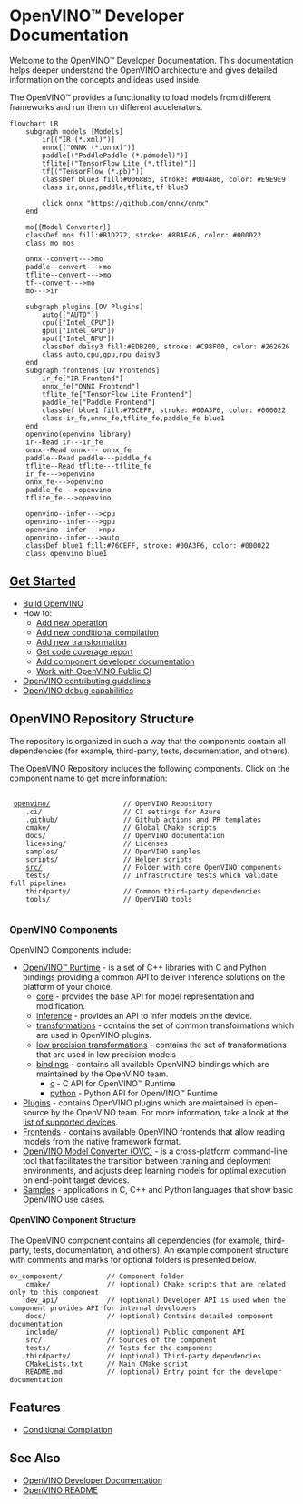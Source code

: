 # OpenVINO™ Developer Documentation

Welcome to the OpenVINO™ Developer Documentation. This documentation helps deeper understand the OpenVINO architecture and gives detailed information on the concepts and ideas used inside.

The OpenVINO™ provides a functionality to load models from different frameworks and run them on different accelerators.

```mermaid
flowchart LR
    subgraph models [Models]
        ir[("IR (*.xml)")]
        onnx[("ONNX (*.onnx)")]
        paddle[("PaddlePaddle (*.pdmodel)")]
        tflite[("TensorFlow Lite (*.tflite)")]
        tf[("TensorFlow (*.pb)")]
        classDef blue3 fill:#0068B5, stroke: #004A86, color: #E9E9E9
        class ir,onnx,paddle,tflite,tf blue3

        click onnx "https://github.com/onnx/onnx"
    end

    mo{{Model Converter}}
    classDef mos fill:#B1D272, stroke: #8BAE46, color: #000022
    class mo mos

    onnx--convert--->mo
    paddle--convert--->mo
    tflite--convert--->mo
    tf--convert--->mo
    mo--->ir

    subgraph plugins [OV Plugins]
        auto(["AUTO"])
        cpu(["Intel_CPU"])
        gpu(["Intel_GPU"])
        npu(["Intel_NPU"])
        classDef daisy3 fill:#EDB200, stroke: #C98F00, color: #262626
        class auto,cpu,gpu,npu daisy3
    end
    subgraph frontends [OV Frontends]
        ir_fe["IR Frontend"]
        onnx_fe["ONNX Frontend"]
        tflite_fe["TensorFlow Lite Frontend"]
        paddle_fe["Paddle Frontend"]
        classDef blue1 fill:#76CEFF, stroke: #00A3F6, color: #000022
        class ir_fe,onnx_fe,tflite_fe,paddle_fe blue1
    end
    openvino(openvino library)
    ir--Read ir---ir_fe
    onnx--Read onnx--- onnx_fe
    paddle--Read paddle---paddle_fe
    tflite--Read tflite---tflite_fe
    ir_fe--->openvino
    onnx_fe--->openvino
    paddle_fe--->openvino
    tflite_fe--->openvino

    openvino--infer--->cpu
    openvino--infer--->gpu
    openvino--infer--->npu
    openvino--infer--->auto
    classDef blue1 fill:#76CEFF, stroke: #00A3F6, color: #000022
    class openvino blue1
```

## [Get Started](./get_started.md)

 * [Build OpenVINO](./build.md)
 * How to:
     * [Add new operation](../../src/core/docs/operation_enabling_flow.md)
     * [Add new conditional compilation](../../src/common/conditional_compilation/docs/develop_cc_for_new_component.md)
     * [Add new transformation](#todo)
     * [Get code coverage report](./test_coverage.md)
     * [Add component developer documentation](./dev_doc_guide.md)
     * [Work with OpenVINO Public CI](./public_ci.md)
 * [OpenVINO contributing guidelines](../../CONTRIBUTING.md)
 * [OpenVINO debug capabilities](./debug_capabilities.md)

## OpenVINO Repository Structure

The repository is organized in such a way that the components contain all dependencies (for example, third-party, tests, documentation, and others).

The OpenVINO Repository includes the following components. Click on the component name to get more information:
<pre>
 <code>
 <a href="../../README.md">openvino/</a>                  // OpenVINO Repository
    .ci/                    // CI settings for Azure
    .github/                // Github actions and PR templates
    cmake/                  // Global CMake scripts
    docs/                   // OpenVINO documentation
    licensing/              // Licenses
    samples/                // OpenVINO samples
    scripts/                // Helper scripts
    <a href="../../src/README.md">src/</a>                    // Folder with core OpenVINO components
    tests/                  // Infrastructure tests which validate full pipelines
    thirdparty/             // Common third-party dependencies
    tools/                  // OpenVINO tools
 </code>
</pre>


### OpenVINO Components

OpenVINO Components include:

  * [OpenVINO™ Runtime](https://docs.openvino.ai/2024/openvino-workflow/running-inference.html) - is a set of C++ libraries with C and Python bindings providing a common API to deliver inference solutions on the platform of your choice.
    * [core](../../src/core) - provides the base API for model representation and modification.
    * [inference](../../src/inference) - provides an API to infer models on the device.
    * [transformations](../../src/common/transformations) - contains the set of common transformations which are used in OpenVINO plugins.
    * [low precision transformations](../../src/common/low_precision_transformations) - contains the set of transformations that are used in low precision models
    * [bindings](../../src/bindings) - contains all available OpenVINO bindings which are maintained by the OpenVINO team.
        * [c](../../src/bindings/c) - C API for OpenVINO™ Runtime
        * [python](../../src/bindings/python) - Python API for OpenVINO™ Runtime
* [Plugins](../../src/plugins) - contains OpenVINO plugins which are maintained in open-source by the OpenVINO team. For more information, take a look at the [list of supported devices](https://docs.openvino.ai/2024/about-openvino/compatibility-and-support/supported-devices.html).
* [Frontends](../../src/frontends) - contains available OpenVINO frontends that allow reading models from the native framework format.
* [OpenVINO Model Converter (OVC)](https://docs.openvino.ai/2024/openvino-workflow/model-preparation.html) - is a cross-platform command-line tool that facilitates the transition between training and deployment environments, and adjusts deep learning models for optimal execution on end-point target devices.
* [Samples](https://github.com/openvinotoolkit/openvino/tree/master/samples) - applications in C, C++ and Python languages that show basic OpenVINO use cases.

#### OpenVINO Component Structure

The OpenVINO component contains all dependencies (for example, third-party, tests, documentation, and others). An example component structure with comments and marks for optional folders is presented below.

```
ov_component/           // Component folder
    cmake/              // (optional) CMake scripts that are related only to this component
    dev_api/            // (optional) Developer API is used when the component provides API for internal developers
    docs/               // (optional) Contains detailed component documentation
    include/            // (optional) Public component API
    src/                // Sources of the component
    tests/              // Tests for the component
    thirdparty/         // (optional) Third-party dependencies
    CMakeLists.txt      // Main CMake script
    README.md           // (optional) Entry point for the developer documentation
```


## Features

 * [Conditional Compilation](./conditional_compilation.md)

## See Also

 * [OpenVINO Developer Documentation](./index.md)
 * [OpenVINO README](../../README.md)
